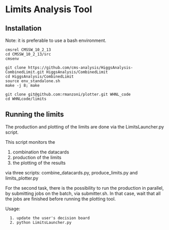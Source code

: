 # Limits Analysis Tool

## Installation

Note: it is preferable to use a bash environment. 

```
cmsrel CMSSW_10_2_13
cd CMSSW_10_2_13/src
cmsenv
```
```
git clone https://github.com/cms-analysis/HiggsAnalysis-CombinedLimit.git HiggsAnalysis/CombinedLimit
cd HiggsAnalysis/CombinedLimit
source env_standalone.sh 
make -j 8; make 
```

```
git clone git@github.com:rmanzoni/plotter.git WHNL_code
cd WHNLcode/limits
```

## Running the limits
The production and plotting of the limits are done via the LimitsLauncher.py script.

This script  monitors the  
  1. combination the datacards
  2. production of the limits
  3. the plotting of the results

via three scripts: combine_datacards.py, produce_limits.py and limits_plotter.py

For the second task, there is the possibility to run the production in parallel, by submitting jobs on the batch, via submitter.sh. 
In that case, wait that all the jobs are finished before running the plotting tool.

Usage:
```
  1. update the user's decision board
  2. python LimitsLauncher.py
```


